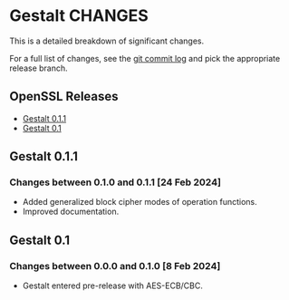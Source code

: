 Gestalt CHANGES
===============

This is a detailed breakdown of significant changes.

For a full list of changes, see the [git commit log][log] and pick the
appropriate release branch.

  [log]: https://github.com/HLRichardson-Git/Gestalt/commits/

OpenSSL Releases
----------------

 - [Gestalt 0.1.1](#gestalt-v0.1.1)
 - [Gestalt 0.1](#gestalt-v0.1.0)

Gestalt 0.1.1
-----------

### Changes between 0.1.0 and 0.1.1 [24 Feb 2024]

 * Added generalized block cipher modes of operation functions.
 * Improved documentation.

Gestalt 0.1
-----------

### Changes between 0.0.0 and 0.1.0 [8 Feb 2024]

 * Gestalt entered pre-release with AES-ECB/CBC.
